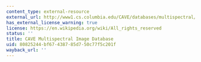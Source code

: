 ```yaml
---
content_type: external-resource
external_url: http://www1.cs.columbia.edu/CAVE/databases/multispectral/
has_external_license_warning: true
license: https://en.wikipedia.org/wiki/All_rights_reserved
status: ''
title: CAVE Multispectral Image Database
uid: 80825244-bf67-4387-85d7-50c77f5c201f
wayback_url: ''
---
```

